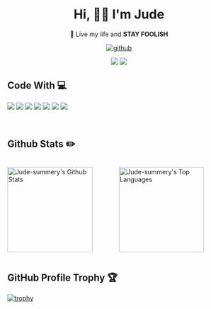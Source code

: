 <h1 align="center"> Hi, 👋🏻 I'm Jude </h1>
<p align="center">  🌱 Live my life and <b>STAY FOOLISH</b> </p>
<div align="center">

[![github](https://img.shields.io/badge/GitHub-181717.svg?style=for-the-badge&logo=GitHub&logoColor=white)](https://github.com/Jude-summery/)

[![](https://img.shields.io/badge/HOME-JUDE_SUMMERY-389ad5?style=for-the-badge)](https://jude-summery.github.io/)
![](https://komarev.com/ghpvc/?username=Jude-summery&label=PROFILE+VIEWS&style=for-the-badge&color=brightgreen)
</div>

<!--
**Jude-summery/Jude-summery** is a ✨ _special_ ✨ repository because its `README.md` (this file) appears on your GitHub profile.

Here are some ideas to get you started:
- 👋🏻 I'm Jude
- 🔭 I’m currently working on ...
- 🌱 I’m currently learning ...
- 👯 I’m looking to collaborate on ...
- 🤔 I’m looking for help with ...
- 💬 Ask me about ...
- 📫 How to reach me: ...
- 😄 Pronouns: ...
- ⚡ Fun fact: ...
-->

## Code With 💻
<p align="left">
<img src="https://img.shields.io/badge/JavaScript-F7DF1E?style=for-the-badge&logo=javascript&logoColor=white"/> <img src="https://img.shields.io/badge/HTML5-E34F26?style=for-the-badge&logo=html5&logoColor=white"/>  <img src="https://img.shields.io/badge/CSS-239120?&style=for-the-badge&logo=css3&logoColor=white"/> <img src="https://img.shields.io/badge/Vue.js-4FC08D.svg?style=for-the-badge&logo=vuedotjs&logoColor=white"/> <img src="https://img.shields.io/badge/React-61DAFB.svg?style=for-the-badge&logo=React&logoColor=black"/> <img src="https://img.shields.io/badge/Angular-DD0031.svg?style=for-the-badge&logo=Angular&logoColor=white"/> <img src="https://img.shields.io/badge/Node.js-339933.svg?style=for-the-badge&logo=nodedotjs&logoColor=white"/>
</p>

&nbsp;
&nbsp;
## Github Stats ✏️
<div style="display:flex">
<p style="flex:1">
<a href="https://github.com/anuraghazra/github-readme-stats"><img alt="Jude-summery's Github Stats" src="https://github-readme-stats.vercel.app/api/?username=Jude-summery&show_icons=true&count_private=true&theme=vue&hide_border=true" height="192px"/></a>
</p>
<p style="flex:1">
<a href="https://github.com/anuraghazra/github-readme-stats"><img alt="Jude-summery's Top Languages" src="https://github-readme-stats.vercel.app/api/top-langs/?username=Jude-summery&langs_count=8&layout=compact&theme=default&hide_border=true&bg_color=fff&title_color=000&icon_color=000&hide=Jupyter%20Notebook" height="192px"/></a>
</p>
</div>

## GitHub Profile Trophy 🏆
[![trophy](https://github-profile-trophy.vercel.app/?username=Jude-summery&row=1&margin-w=15)](https://github.com/ryo-ma/github-profile-trophy)
